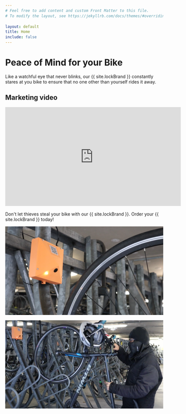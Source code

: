 ```yaml
---
# Feel free to add content and custom Front Matter to this file.
# To modify the layout, see https://jekyllrb.com/docs/themes/#overriding-theme-defaults

layout: default
title: Home
include: false
---
```


# Peace of Mind for your Bike

Like a watchful eye that never blinks, our {{ site.lockBrand }} constantly stares at you bike to ensure that no one other than yourself rides it away.

## Marketing video
<iframe width="560" height="315" src="https://www.youtube.com/embed/8JGS0eio5z4" title="YouTube video player" frameborder="0" allow="accelerometer; autoplay; clipboard-write; encrypted-media; gyroscope; picture-in-picture" allowfullscreen></iframe>

Don't let thieves steal your bike with our {{ site.lockBrand }}. Order your {{ site.lockBrand }} today!

![Mounted Lionel's Lock](/assets/img/lock-mounted.png)

![Thief stealing bike](/assets/img/bike-theft.png)

